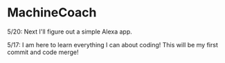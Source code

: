 # MachineCoach
5/20: Next I'll figure out a simple Alexa app.

5/17: I am here to learn everything I can about coding!  This will be my first commit and code merge!
